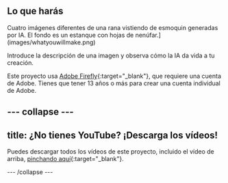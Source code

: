 ## Lo que harás

Cuatro imágenes diferentes de una rana vistiendo de esmoquin generadas por IA. El fondo es un estanque con hojas de nenúfar.](images/whatyouwillmake.png)

Introduce la descripción de una imagen y observa cómo la IA da vida a tu creación.

Este proyecto usa [Adobe Firefly](https://firefly.adobe.com/){:target="_blank"}, que requiere una cuenta de Adobe. Tienes que tener 13 años o más para crear una cuenta individual de Adobe.

## --- collapse ---

## title: ¿No tienes YouTube? ¡Descarga los vídeos!

Puedes descargar todos los vídeos de este proyecto, incluido el vídeo de arriba, [pinchando aquí](https://rpf.io/p/en/ai-image-go){:target="_blank"}.

\--- /collapse ---